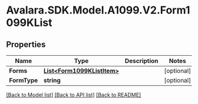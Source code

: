 # Avalara.SDK.Model.A1099.V2.Form1099KList

## Properties

Name | Type | Description | Notes
------------ | ------------- | ------------- | -------------
**Forms** | [**List&lt;Form1099KListItem&gt;**](Form1099KListItem.md) |  | [optional] 
**FormType** | **string** |  | [optional] 

[[Back to Model list]](../../../README.md#documentation-for-models) [[Back to API list]](../../../README.md#documentation-for-api-endpoints) [[Back to README]](../../../README.md)

